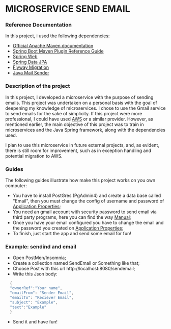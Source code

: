 # MICROSERVICE SEND EMAIL

### Reference Documentation
In this project, i used the following dependencies:

* [Official Apache Maven documentation](https://maven.apache.org/guides/index.html)
* [Spring Boot Maven Plugin Reference Guide](https://docs.spring.io/spring-boot/docs/3.2.2/maven-plugin/reference/html/)
* [Spring Web](https://docs.spring.io/spring-boot/docs/3.2.2/reference/htmlsingle/index.html#web)
* [Spring Data JPA](https://docs.spring.io/spring-boot/docs/3.2.2/reference/htmlsingle/index.html#data.sql.jpa-and-spring-data)
* [Flyway Migration](https://docs.spring.io/spring-boot/docs/3.2.2/reference/htmlsingle/index.html#howto.data-initialization.migration-tool.flyway)
* [Java Mail Sender](https://docs.spring.io/spring-boot/docs/3.2.2/reference/htmlsingle/index.html#io.email)
### Description of the project

In this project, I developed a microservice with the purpose of sending emails. This project was undertaken on a personal basis with the goal of deepening my knowledge of microservices. I chose to use the Gmail service to send emails for the sake of simplicity. If this project were more professional, I could have used [AWS](https://aws.amazon.com/) or a similar provider. However, as mentioned earlier, the main objective of this project was to train in microservices and the Java Spring framework, along with the dependencies used.

I plan to use this microservice in future external projects, and, as evident, there is still room for improvement, such as in exception handling and potential migration to AWS.
### Guides
The following guides illustrate how make this project works on you own computer:

* You have to install PostGres (PgAdmin4) and create a data base called "Email", then you must change the config of username and password of [Application Properties](src/main/resources/application.properties);
* You need an gmail account with security password to send email via third party programs, here you can find the way [Manual](https://support.google.com/accounts/answer/185833);
* Once you have your email configured you have to change the email and the password you created on [Application Properties](src/main/resources/application.properties);
* To finish, just start the app and send some email for fun!

### Example: sendind and email

* Open PostMen/Insomnia;
* Create a collection named SendEmail or Something like that;
* Choose Post with this url http://localhost:8080/sendemail;
* Write this Json body:
``` java
  {
  "ownerRef":"Your name",
  "emailFrom": "Sender Email",
  "emailTo": "Reciever Email",
  "subject": "Example",
  "text":"Example"
  }
  ```
* Send it and have fun!
